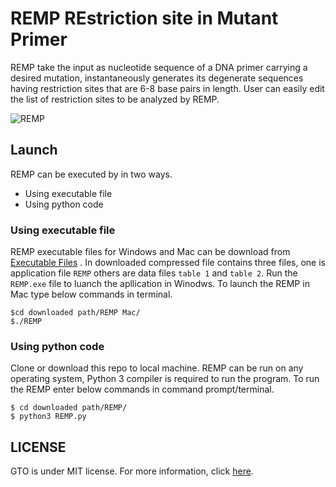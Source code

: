 # REMP  REstriction site in Mutant Primer

REMP take the input as nucleotide sequence of a DNA primer carrying a desired mutation, instantaneously generates its degenerate sequences having restriction sites that are 6-8 base pairs in length. User can easily edit the list of restriction sites to be analyzed by REMP.

![REMP](https://user-images.githubusercontent.com/76147187/117530111-f7dae480-aff8-11eb-9fd7-a54b6a3ae2a5.JPG)

## Launch
REMP can be executed by in two ways.
* Using executable file
* Using python code
### Using executable file
REMP executable files for Windows and Mac can be download from [Executable Files](https://github.com/raghunk-iith/REMP/tree/main/Executable%20Files) . In downloaded compressed file contains three files, one is application file `REMP` others are data files `table 1` and `table 2`. Run the `REMP.exe` file to luanch the apllication in Winodws. To launch the REMP in Mac type below commands in terminal.
```
$cd downloaded path/REMP Mac/
$./REMP
```
### Using python code
Clone or download this repo to local machine. REMP can be run on any operating system, Python 3 compiler is required to run the program. To run the REMP enter below commands in command prompt/terminal.
```
$ cd downloaded path/REMP/
$ python3 REMP.py
```

## LICENSE
GTO is under MIT license. For more information, click
[here](https://opensource.org/licenses/MIT).



